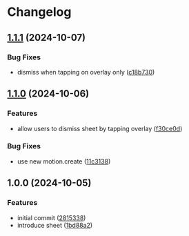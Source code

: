 # Changelog

## [1.1.1](https://github.com/sheet-ui/sheet/compare/v1.1.0...v1.1.1) (2024-10-07)


### Bug Fixes

* dismiss when tapping on overlay only ([c18b730](https://github.com/sheet-ui/sheet/commit/c18b7307792cd24849f3f891d3517c0d9ebdca6b))

## [1.1.0](https://github.com/sheet-ui/sheet/compare/v1.0.0...v1.1.0) (2024-10-06)


### Features

* allow users to dismiss sheet by tapping overlay ([f30ce0d](https://github.com/sheet-ui/sheet/commit/f30ce0dd1e2a9d685fc42cbd086ddf6e2a11d8b1))


### Bug Fixes

* use new motion.create ([11c3138](https://github.com/sheet-ui/sheet/commit/11c313811d38780d19fd85649cb8cba923765c48))

## 1.0.0 (2024-10-05)


### Features

* initial commit ([2815338](https://github.com/sheet-ui/sheet/commit/2815338ada85bca4d481f3d6f7284c3900812cf4))
* introduce sheet ([1bd88a2](https://github.com/sheet-ui/sheet/commit/1bd88a2691a88573456a14e50b4e953a397c0ee2))
